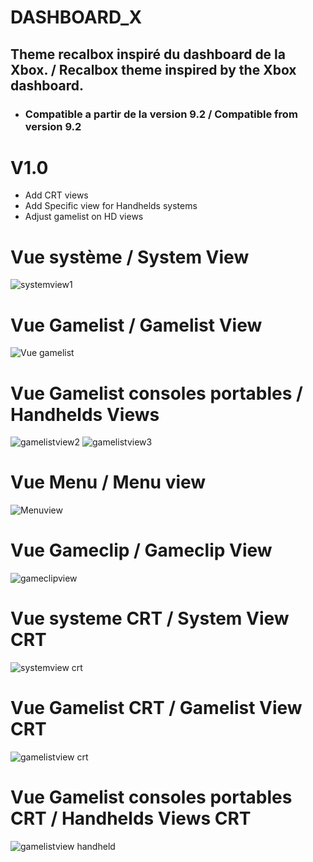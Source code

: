 # DASHBOARD_X

## Theme recalbox inspiré du dashboard de la Xbox. / Recalbox theme inspired by the Xbox dashboard.

* ### Compatible a partir de la version 9.2 / Compatible from version 9.2

# V1.0
- Add CRT views
- Add Specific view for Handhelds systems
- Adjust gamelist on HD views

# Vue système / System View
![systemview1](https://github.com/serviettzky/dashboard-X/assets/83700961/d876cea5-bce5-4b18-bf88-e258ecc16792)

# Vue Gamelist / Gamelist View

![Vue gamelist](https://github.com/serviettzky/dashboard-X/assets/83700961/c62a3821-b61d-4ec6-983e-80eb60fc292c)

# Vue Gamelist consoles portables / Handhelds Views

![gamelistview2](https://github.com/serviettzky/dashboard-X/assets/83700961/ea54da16-998d-43e7-97b2-8bfac4bd9d80)
![gamelistview3](https://github.com/serviettzky/dashboard-X/assets/83700961/bd7fb10e-ffa0-4f5c-b00c-33f2e8054d6c)

# Vue Menu / Menu view

![Menuview](https://github.com/serviettzky/dashboard-X/assets/83700961/7c687bed-b65c-490e-8c2c-94bfc3cff043)

# Vue Gameclip / Gameclip View

![gameclipview](https://github.com/serviettzky/dashboard-X/assets/83700961/9d57165f-23a1-463d-a808-ada233a067da)

# Vue systeme CRT / System View CRT

![systemview crt](https://github.com/serviettzky/dashboard-X/assets/83700961/772327d9-462c-4ac6-b416-b73d54707170)

# Vue Gamelist CRT / Gamelist View CRT

![gamelistview crt](https://github.com/serviettzky/dashboard-X/assets/83700961/d696c95d-6434-41b8-b62a-2d3b9dd03ef7)

# Vue Gamelist consoles portables CRT / Handhelds Views CRT

![gamelistview handheld](https://github.com/serviettzky/dashboard-X/assets/83700961/4783ac60-83d4-4288-a6db-c36ce558d28a)



